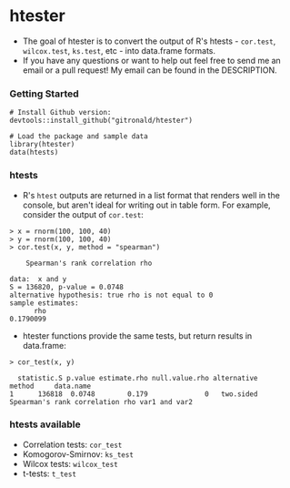 # htester

<!--
[![CRAN_Status_Badge](http://www.r-pkg.org/badges/version/dtables)](http://cran.r-project.org/package=dtables)
[![CRAN_Downloads_Badge](http://cranlogs.r-pkg.org/badges/grand-total/dtables)](http://cranlogs.r-pkg.org/badges/grand-total/dtables)
[![Build Status](https://travis-ci.org/gitronald/dtables.svg?branch=master)](https://travis-ci.org/gitronald/dtables)
-->

* The goal of htester is to convert the output of R's htests - `cor.test`, `wilcox.test`, `ks.test`, etc - into data.frame formats.
* If you have any questions or want to help out feel free to send me an email or a pull request! My email can be found in the DESCRIPTION.

### Getting Started
``` {r}
# Install Github version:
devtools::install_github("gitronald/htester")

# Load the package and sample data
library(htester)
data(htests)
```

### htests
* R's `htest` outputs are returned in a list format that renders well in the console, but aren't ideal for writing out in table form. For example, consider the output of `cor.test`:

``` {r}
> x = rnorm(100, 100, 40)
> y = rnorm(100, 100, 40)
> cor.test(x, y, method = "spearman")
```
```
    Spearman's rank correlation rho

data:  x and y
S = 136820, p-value = 0.0748
alternative hypothesis: true rho is not equal to 0
sample estimates:
      rho 
0.1790099 
```

* htester functions provide the same tests, but return results in data.frame:

``` {r}
> cor_test(x, y)
```
```
  statistic.S p.value estimate.rho null.value.rho alternative                          method     data.name
1      136818  0.0748        0.179              0   two.sided Spearman's rank correlation rho var1 and var2
```



### htests available

* Correlation tests: `cor_test`
* Komogorov-Smirnov: `ks_test`
* Wilcox tests: `wilcox_test`
* t-tests: `t_test`